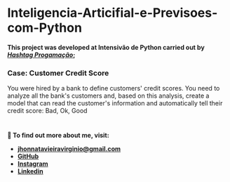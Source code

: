 # Inteligencia-Articifial-e-Previsoes-com-Python

**This project was developed at Intensivão de Python carried out by [*Hashtag Progamação*](https://www.youtube.com/@HashtagProgramacao);**

### Case: Customer Credit Score

You were hired by a bank to define customers' credit scores. You need to analyze all the bank's customers and, based on this analysis, create a model that can read the customer's information and automatically tell their credit score: Bad, Ok, Good

#
**👨 To find out more about me, visit:**
- **jhonnatavieiravirginio@gmail.com**
- [**GitHub**](https://github.com/Jhonnata-Virginio)
- [**Instagram**](https://www.instagram.com/jhonnata__virginio/)
- [**Linkedin**](https://www.linkedin.com/in/jhonnata-vieira-virginio-31352a24b/)
